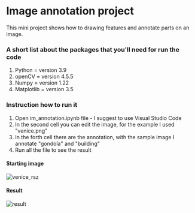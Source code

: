 # Image annotation project
This mini project shows how to drawing features and annotate parts on an image.
 
### A short list about the packages that you'll need for run the code
1. Python = version 3.9
2. openCV = version 4.5.5
3. Numpy = version 1.22
4. Matplotlib = version 3.5

### Instruction how to run it

1. Open im_annotation.ipynb file - I suggest to use Visual Studio Code
2. In the second cell you can edit the image, for the example I used "venice.png"
3. In the forth cell there are the annotation, with the sample image I annotate "gondola" and "building"
4. Run all the file to see the result

#### Starting image
![venice_rsz](https://user-images.githubusercontent.com/100673761/172874611-b8747359-26e8-4285-a3a9-d7c10c7d4658.png)

#### Result
![result](https://user-images.githubusercontent.com/100673761/172873798-879349c5-db33-4803-a8e9-dc8e7c3cf878.png)

